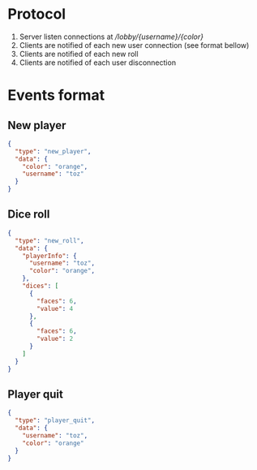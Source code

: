 # Protocol

1. Server listen connections at */lobby/{username}/{color}* 
2. Clients are notified of each new user connection (see format bellow)
3. Clients are notified of each new roll 
4. Clients are notified of each user disconnection

# Events format

## New player

```json
{
  "type": "new_player",
  "data": {
    "color": "orange",
    "username": "toz"
  }
}
```

## Dice roll

```json
{
  "type": "new_roll",
  "data": {
    "playerInfo": {
      "username": "toz",
      "color": "orange",
    },
    "dices": [
      {
        "faces": 6,
        "value": 4
      },
      {
        "faces": 6,
        "value": 2 
      }
    ]
  }
}
```

## Player quit

```json
{
  "type": "player_quit",
  "data": {
    "username": "toz",
    "color": "orange"
  }
}
```

